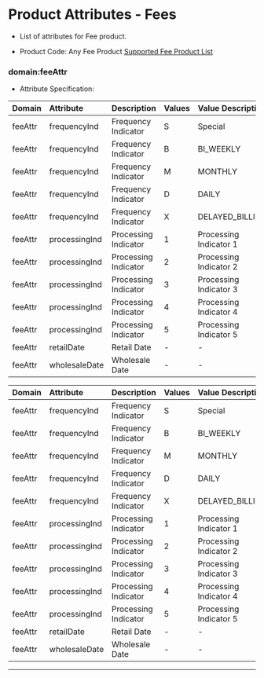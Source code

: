 # Product Attributes - Fees

* List of attributes for Fee product.

* Product Code: Any Fee Product  [Supported Fee Product List ](?path=docs/specification/products_fees.md)

### domain:feeAttr

* Attribute Specification:

<!-- type: tab 
titles: UMM, North, GMA 
-->

|Domain        | Attribute                    | Description                                       | Values        | Value Description                                         | 
|:-------------|:-----------------------------|:--------------------------------------------------|:--------------|:----------------------------------------------------------|
|feeAttr       | frequencyInd                 | Frequency Indicator                               | S             |  Special                                                  |
|feeAttr       | frequencyInd                 | Frequency Indicator                               | B             |  BI_WEEKLY                                                |
|feeAttr       | frequencyInd                 |Frequency Indicator                                | M             |  MONTHLY                                                  |
|feeAttr       | frequencyInd                 |Frequency Indicator                                | D             |  DAILY                                                    |
|feeAttr       | frequencyInd                 |Frequency Indicator                                | X             |   DELAYED_BILLING                                         |
|feeAttr       | processingInd                | Processing Indicator                              | 1             |  Processing Indicator 1                                   |
|feeAttr       | processingInd                | Processing Indicator                              | 2             |  Processing Indicator 2                                   |
|feeAttr       | processingInd                | Processing Indicator                              | 3             |  Processing Indicator 3                                   |
|feeAttr       | processingInd                | Processing Indicator                              | 4             |  Processing Indicator 4                                   |
|feeAttr       | processingInd                | Processing Indicator                              | 5             |  Processing Indicator 5                                   |
|feeAttr       | retailDate                   | Retail Date                                       | -             |  -                                                        |
|feeAttr       | wholesaleDate                | Wholesale Date                                    | -             |  -                                                        |

<!-- type: tab -->

|Domain        | Attribute                    | Description                                       | Values        | Value Description                                         | 
|:-------------|:-----------------------------|:--------------------------------------------------|:--------------|:----------------------------------------------------------|
|feeAttr       | frequencyInd                 | Frequency Indicator                               | S             |  Special                                                  |
|feeAttr       | frequencyInd                 | Frequency Indicator                               | B             |  BI_WEEKLY                                                |
|feeAttr       | frequencyInd                 |Frequency Indicator                                | M             |  MONTHLY                                                  |
|feeAttr       | frequencyInd                 |Frequency Indicator                                | D             |  DAILY                                                    |
|feeAttr       | frequencyInd                 |Frequency Indicator                                | X             |   DELAYED_BILLING                                         |
|feeAttr       | processingInd                | Processing Indicator                              | 1             |  Processing Indicator 1                                   |
|feeAttr       | processingInd                | Processing Indicator                              | 2             |  Processing Indicator 2                                   |
|feeAttr       | processingInd                | Processing Indicator                              | 3             |  Processing Indicator 3                                   |
|feeAttr       | processingInd                | Processing Indicator                              | 4             |  Processing Indicator 4                                   |
|feeAttr       | processingInd                | Processing Indicator                              | 5             |  Processing Indicator 5                                   |
|feeAttr       | retailDate                   | Retail Date                                       | -             |  -                                                        |
|feeAttr       | wholesaleDate                | Wholesale Date                                    | -             |  -                                                        |

<!-- type: tab -->
<!-- type: tab-end -->
---



